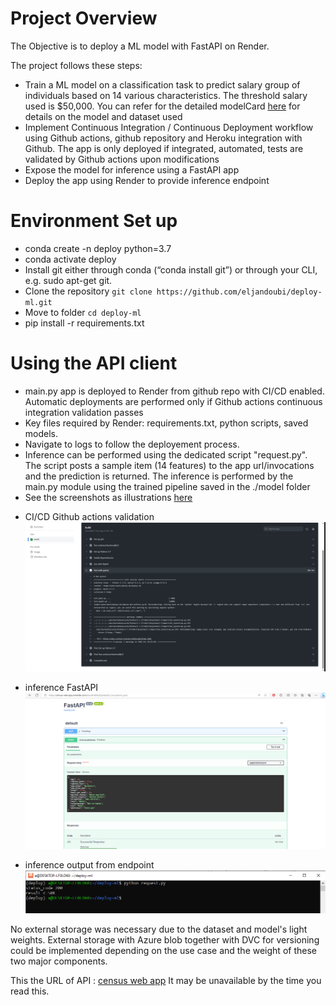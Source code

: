 # Project Overview
The Objective is to deploy a ML model with FastAPI on Render.


The project follows these steps:
- Train a ML model on a classification task to predict salary group of individuals based on 14 various characteristics. The threshold salary used is $50,000. You can refer for the detailed modelCard [here](https://github.com/eljandoubi/deploy-ml/blob/main/model_card_template.md ) for details on the model and dataset used
- Implement Continuous Integration / Continuous Deployment workflow using Github actions, github repository and Heroku integration with Github. The app is only deployed if integrated, automated, tests are validated by Github actions upon modifications
- Expose the model for inference using a FastAPI app
- Deploy the app using Render to provide inference endpoint

# Environment Set up
* conda create -n deploy python=3.7
* conda activate deploy
* Install git either through conda (“conda install git”) or through your CLI, e.g. sudo apt-get git.
* Clone the repository ```git clone https://github.com/eljandoubi/deploy-ml.git```
* Move to folder ```cd deploy-ml```
* pip install -r requirements.txt
    
# Using the API client
* main.py app is deployed to Render from github repo with CI/CD enabled. Automatic deployments are performed only if Github actions continuous integration validation passes
* Key files required by Render: requirements.txt, python scripts, saved models.
* Navigate to logs to follow the deployement process.
* Inference can be performed using the dedicated script "request.py". The script posts a sample item (14 features) to the app url/invocations and the prediction is returned. The inference is performed by the main.py module using the trained pipeline saved in the ./model folder
* See the screenshots as illustrations [here](https://github.com/eljandoubi/deploy-ml/tree/main/screenshots )
 
 - CI/CD Github actions validation
 ![](screenshots/github_actions_success.png)

 - inference FastAPI
 ![](screenshots/live_post.png)
 
 - inference output from endpoint
  ![](screenshots/request.png)


No external storage was necessary due to the dataset and model's light weights. External storage with Azure blob together with DVC for versioning could be implemented depending on the use case and the weight of these two major components.
                                     
This the URL of API : [census web app](https://census-web-app.onrender.com ) It may be unavailable by the time you read this.
  
